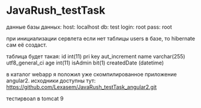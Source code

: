 # JavaRush_testTask
данные базы данных:
host: localhost
db: test
login: root
pass: root

при инициализации сервлета если нет таблицы users в базе,
то hibernate сам её создаст.

таблица будет такая:
id int(11) pri key aut_increment
name varchar(255) utf8_general_ci
age int(11)
isAdmin bit(1)
createdDate (datetime)


в каталог webapp я положил уже скомпилированное приложение angular2.
исходники доступны тут: https://github.com/Lexasem/JavaRush_testTask_angular2.git

тестирвоал в tomcat 9
